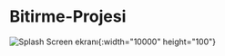# Bitirme-Projesi
![Splash Screen ekranı](https://github.com/turanayhan/Bitirme-Projesi/blob/main/proje%20g%C3%B6rselleri/1.png){:width="10000" height="100"}

